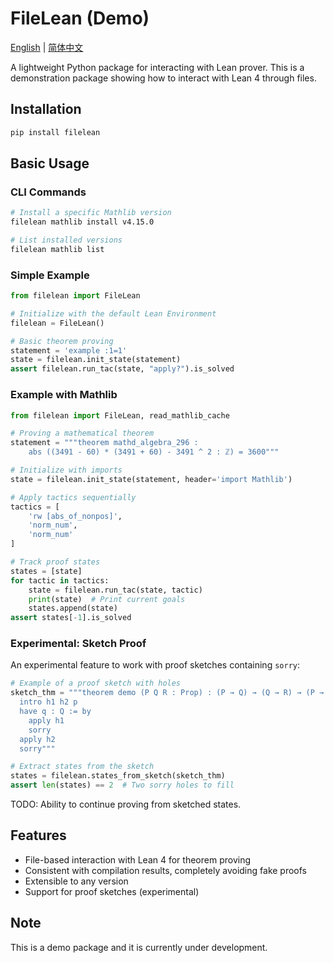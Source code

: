 # FileLean (Demo)

[English](README.md) | [简体中文](README-zh.md)

A lightweight Python package for interacting with Lean prover. This is a demonstration package showing how to interact with Lean 4 through files.

## Installation

```bash
pip install filelean
```

## Basic Usage

### CLI Commands

```bash
# Install a specific Mathlib version
filelean mathlib install v4.15.0

# List installed versions
filelean mathlib list
```

### Simple Example
```python
from filelean import FileLean

# Initialize with the default Lean Environment
filelean = FileLean()

# Basic theorem proving
statement = 'example :1=1'
state = filelean.init_state(statement)
assert filelean.run_tac(state, "apply?").is_solved
```

### Example with Mathlib

```python
from filelean import FileLean, read_mathlib_cache

# Proving a mathematical theorem
statement = """theorem mathd_algebra_296 : 
    abs ((3491 - 60) * (3491 + 60) - 3491 ^ 2 : ℤ) = 3600"""

# Initialize with imports
state = filelean.init_state(statement, header='import Mathlib')

# Apply tactics sequentially
tactics = [
    'rw [abs_of_nonpos]',
    'norm_num',
    'norm_num'
]

# Track proof states
states = [state]
for tactic in tactics:
    state = filelean.run_tac(state, tactic)
    print(state)  # Print current goals
    states.append(state)
assert states[-1].is_solved
```

### Experimental: Sketch Proof

An experimental feature to work with proof sketches containing `sorry`:

```python
# Example of a proof sketch with holes
sketch_thm = """theorem demo (P Q R : Prop) : (P → Q) → (Q → R) → (P → R) := by
  intro h1 h2 p
  have q : Q := by
    apply h1
    sorry
  apply h2
  sorry"""

# Extract states from the sketch
states = filelean.states_from_sketch(sketch_thm)
assert len(states) == 2  # Two sorry holes to fill
```

TODO: Ability to continue proving from sketched states.

## Features


- File-based interaction with Lean 4 for theorem proving
- Consistent with compilation results, completely avoiding fake proofs  
- Extensible to any version
- Support for proof sketches (experimental)

## Note

This is a demo package and it is currently under development.


